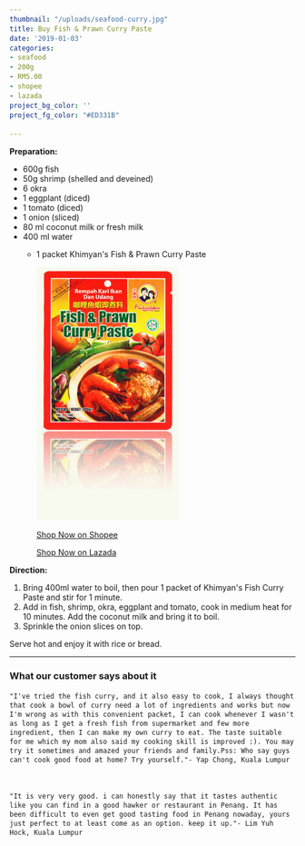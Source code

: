 ```yaml
---
thumbnail: "/uploads/seafood-curry.jpg"
title: Buy Fish & Prawn Curry Paste
date: '2019-01-03'
categories:
- seafood
- 200g
- RM5.00
- shopee
- lazada
project_bg_color: ''
project_fg_color: "#ED331B"

---
```

**Preparation:**

* 600g fish
* 50g shrimp (shelled and deveined)
* 6 okra
* 1 eggplant (diced)
* 1 tomato (diced)
* 1 onion (sliced)
* 80 ml coconut milk or fresh milk
* 400 ml water
  * 1 packet Khimyan's Fish & Prawn Curry Paste

    ![](/uploads/fish.jpg)

    [Shop Now on Shopee]()

    [Shop Now on Lazada](https://www.lazada.com.my/products/ready-stock-khimyan-curry-brand-instant-paste-halal-fish-prawn-curry-paste-i1921872270-s7739144298.html?spm=a2o4k.searchlist.list.9.15481e09V6WQKG&search=1 "Buy Khimyan Fish & Prawn Curry Paste @ Lazada")

**Direction:**

1. Bring 400ml water to boil, then pour 1 packet of Khimyan's Fish Curry Paste and stir for 1 minute.
2. Add in fish, shrimp, okra, eggplant and tomato, cook in medium heat for 10 minutes. Add the coconut milk and bring it to boil.
3. Sprinkle the onion slices on top.

Serve hot and enjoy it with rice or bread.

***

### What our customer says about it

    "I've tried the fish curry, and it also easy to cook, I always thought that cook a bowl of curry need a lot of ingredients and works but now I'm wrong as with this convenient packet, I can cook whenever I wasn't as long as I get a fresh fish from supermarket and few more ingredient, then I can make my own curry to eat. The taste suitable for me which my mom also said my cooking skill is improved :). You may try it sometimes and amazed your friends and family.Pss: Who say guys can't cook good food at home? Try yourself."- Yap Chong, Kuala Lumpur
    
    
    
    "It is very very good. i can honestly say that it tastes authentic like you can find in a good hawker or restaurant in Penang. It has been difficult to even get good tasting food in Penang nowaday, yours just perfect to at least come as an option. keep it up."- Lim Yuh Hock, Kuala Lumpur